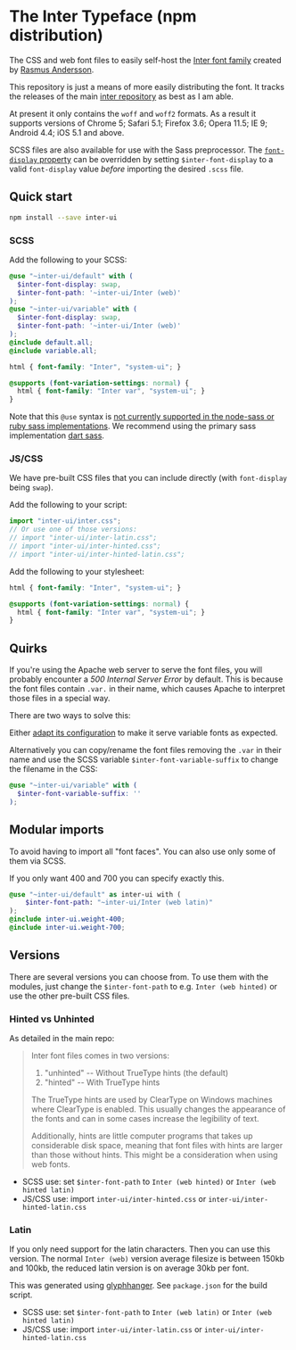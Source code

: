 # The Inter Typeface (npm distribution)

The CSS and web font files to easily self-host the [Inter font family](https://rsms.me/inter/) created by [Rasmus Andersson](https://rsms.me).

This repository is just a means of more easily distributing the font. It tracks the  releases of the main [inter repository](https://github.com/rsms/inter) as best as I am able.

At present it only contains the `woff` and `woff2` formats. As a result it supports versions of Chrome 5; Safari 5.1; Firefox 3.6; Opera 11.5; IE 9; Android 4.4; iOS 5.1 and above.

SCSS files are also available for use with the Sass preprocessor. The [`font-display` property](https://developer.mozilla.org/en-US/docs/Web/CSS/@font-face/font-display) can be overridden by setting `$inter-font-display` to a valid `font-display` value *before* importing the desired `.scss` file.

## Quick start

```sh
npm install --save inter-ui
```

### SCSS

Add the following to your SCSS:

```scss
@use "~inter-ui/default" with (
  $inter-font-display: swap,
  $inter-font-path: '~inter-ui/Inter (web)'
);
@use "~inter-ui/variable" with (
  $inter-font-display: swap,
  $inter-font-path: '~inter-ui/Inter (web)'
);
@include default.all;
@include variable.all;

html { font-family: "Inter", "system-ui"; }

@supports (font-variation-settings: normal) {
  html { font-family: "Inter var", "system-ui"; }
}
```

Note that this `@use` syntax is [not currently supported in the node-sass or ruby sass implementations](https://sass-lang.com/documentation/at-rules/use). We recommend using the primary sass implementation [dart sass](https://github.com/sass/dart-sass).

### JS/CSS

We have pre-built CSS files that you can include directly (with `font-display` being `swap`).

Add the following to your script:

```js
import "inter-ui/inter.css";
// Or use one of those versions:
// import "inter-ui/inter-latin.css";
// import "inter-ui/inter-hinted.css";
// import "inter-ui/inter-hinted-latin.css";
```

Add the following to your stylesheet:

```css
html { font-family: "Inter", "system-ui"; }

@supports (font-variation-settings: normal) {
  html { font-family: "Inter var", "system-ui"; }
}
```

## Quirks

If you're using the Apache web server to serve the font files, you will probably
encounter a *500 Internal Server Error* by default. This is because the font files contain
`.var.` in their name, which causes Apache to interpret those files in a special way.

There are two ways to solve this:

Either [adapt its configuration](https://serverfault.com/questions/159152/apache-treating-files-with-var-in-their-names-as-type-maps)
to make it serve variable fonts as expected.

Alternatively you can copy/rename the font files removing the `.var` in their name and use the
SCSS variable `$inter-font-variable-suffix` to change the filename in the CSS:

```scss
@use "~inter-ui/variable" with (
  $inter-font-variable-suffix: ''
);
```

## Modular imports

To avoid having to import all "font faces". You can also use only some of them via SCSS.

If you only want 400 and 700 you can specify exactly this.
```scss
@use "~inter-ui/default" as inter-ui with (
	$inter-font-path: "~inter-ui/Inter (web latin)"
);
@include inter-ui.weight-400;
@include inter-ui.weight-700;
```

## Versions

There are several versions you can choose from.
To use them with the modules, just change the `$inter-font-path` to e.g. `Inter (web hinted)`
or use the other pre-built CSS files.

### Hinted vs Unhinted

As detailed in the main repo:

> Inter font files comes in two versions:
>
> 1. "unhinted" -- Without TrueType hints (the default)
> 2. "hinted" -- With TrueType hints
>
> The TrueType hints are used by ClearType on Windows machines where ClearType
is enabled. This usually changes the appearance of the fonts and can in some
cases increase the legibility of text.
>
> Additionally, hints are little computer programs that takes up considerable
disk space, meaning that font files with hints are larger than those without
hints. This might be a consideration when using web fonts.

* SCSS use: set `$inter-font-path` to `Inter (web hinted)` or `Inter (web hinted latin)`
* JS/CSS use: import `inter-ui/inter-hinted.css` or `inter-ui/inter-hinted-latin.css`

### Latin

If you only need support for the latin characters. Then you can use this version.
The normal `Inter (web)` version average filesize is between 150kb and 100kb,
the reduced latin version is on average 30kb per font.

This was generated using [glyphhanger](https://github.com/filamentgroup/glyphhanger). See `package.json` for the build script.

* SCSS use: set `$inter-font-path` to `Inter (web latin)` or `Inter (web hinted latin)`
* JS/CSS use: import `inter-ui/inter-latin.css` or `inter-ui/inter-hinted-latin.css`
